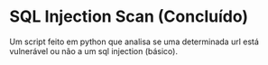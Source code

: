 # SQL Injection Scan (Concluído)
Um script feito em python que analisa se uma determinada url está vulnerável ou não a um sql injection (básico).
